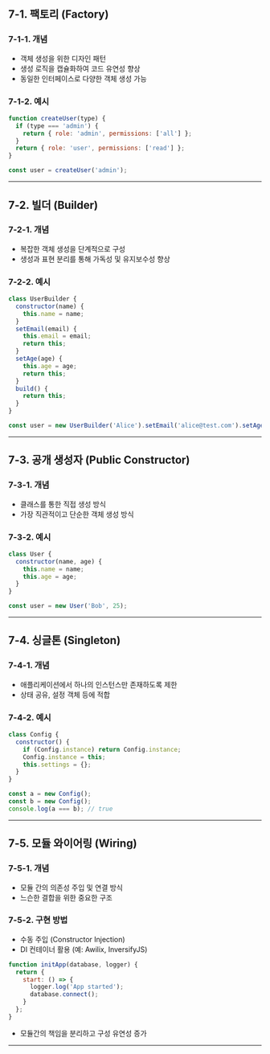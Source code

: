 
## 7-1. 팩토리 (Factory)

### 7-1-1. 개념

- 객체 생성을 위한 디자인 패턴
- 생성 로직을 캡슐화하여 코드 유연성 향상
- 동일한 인터페이스로 다양한 객체 생성 가능

### 7-1-2. 예시

```js
function createUser(type) {
  if (type === 'admin') {
    return { role: 'admin', permissions: ['all'] };
  }
  return { role: 'user', permissions: ['read'] };
}

const user = createUser('admin');
```

---

## 7-2. 빌더 (Builder)

### 7-2-1. 개념

- 복잡한 객체 생성을 단계적으로 구성
- 생성과 표현 분리를 통해 가독성 및 유지보수성 향상

### 7-2-2. 예시

```js
class UserBuilder {
  constructor(name) {
    this.name = name;
  }
  setEmail(email) {
    this.email = email;
    return this;
  }
  setAge(age) {
    this.age = age;
    return this;
  }
  build() {
    return this;
  }
}

const user = new UserBuilder('Alice').setEmail('alice@test.com').setAge(30).build();
```

---

## 7-3. 공개 생성자 (Public Constructor)

### 7-3-1. 개념

- 클래스를 통한 직접 생성 방식
- 가장 직관적이고 단순한 객체 생성 방식

### 7-3-2. 예시

```js
class User {
  constructor(name, age) {
    this.name = name;
    this.age = age;
  }
}

const user = new User('Bob', 25);
```

---

## 7-4. 싱글톤 (Singleton)

### 7-4-1. 개념

- 애플리케이션에서 하나의 인스턴스만 존재하도록 제한
- 상태 공유, 설정 객체 등에 적합

### 7-4-2. 예시

```js
class Config {
  constructor() {
    if (Config.instance) return Config.instance;
    Config.instance = this;
    this.settings = {};
  }
}

const a = new Config();
const b = new Config();
console.log(a === b); // true
```

---

## 7-5. 모듈 와이어링 (Wiring)

### 7-5-1. 개념

- 모듈 간의 의존성 주입 및 연결 방식
- 느슨한 결합을 위한 중요한 구조

### 7-5-2. 구현 방법

- 수동 주입 (Constructor Injection)
- DI 컨테이너 활용 (예: Awilix, InversifyJS)

```js
function initApp(database, logger) {
  return {
    start: () => {
      logger.log('App started');
      database.connect();
    }
  };
}
```

- 모듈간의 책임을 분리하고 구성 유연성 증가

---
